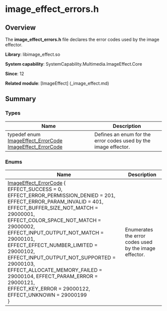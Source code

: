 # image_effect_errors.h


## Overview

The **image_effect_errors.h** file declares the error codes used by the image effector.

**Library**: libimage_effect.so

**System capability**: SystemCapability.Multimedia.ImageEffect.Core

**Since**: 12

**Related module**: [ImageEffect] (_image_effect.md)


## Summary


### Types

| Name| Description|
| -------- | -------- |
| typedef enum [ImageEffect_ErrorCode](_image_effect.md#imageeffect_errorcode-1) [ImageEffect_ErrorCode](_image_effect.md#imageeffect_errorcode) | Defines an enum for the error codes used by the image effector.|


### Enums

| Name| Description|
| -------- | -------- |
| [ImageEffect_ErrorCode](_image_effect.md#imageeffect_errorcode-1) {<br>EFFECT_SUCCESS = 0, EFFECT_ERROR_PERMISSION_DENIED = 201,<br>EFFECT_ERROR_PARAM_INVALID = 401, EFFECT_BUFFER_SIZE_NOT_MATCH = 29000001,<br>EFFECT_COLOR_SPACE_NOT_MATCH = 29000002, EFFECT_INPUT_OUTPUT_NOT_MATCH = 29000101,<br>EFFECT_EFFECT_NUMBER_LIMITED = 29000102, EFFECT_INPUT_OUTPUT_NOT_SUPPORTED = 29000103,<br>EFFECT_ALLOCATE_MEMORY_FAILED = 29000104, EFFECT_PARAM_ERROR = 29000121,<br>EFFECT_KEY_ERROR = 29000122, EFFECT_UNKNOWN = 29000199<br>} | Enumerates the error codes used by the image effector.|

